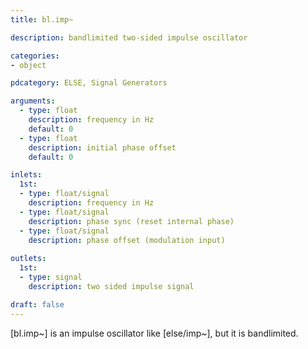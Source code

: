 ```yaml
---
title: bl.imp~

description: bandlimited two-sided impulse oscillator

categories:
- object

pdcategory: ELSE, Signal Generators

arguments:
  - type: float
    description: frequency in Hz
    default: 0
  - type: float
    description: initial phase offset
    default: 0

inlets:
  1st:
  - type: float/signal
    description: frequency in Hz
  - type: float/signal
    description: phase sync (reset internal phase)
  - type: float/signal
    description: phase offset (modulation input)
    
outlets:
  1st:
  - type: signal
    description: two sided impulse signal

draft: false
---
```


[bl.imp~] is an impulse oscillator like [else/imp~], but it is bandlimited.
